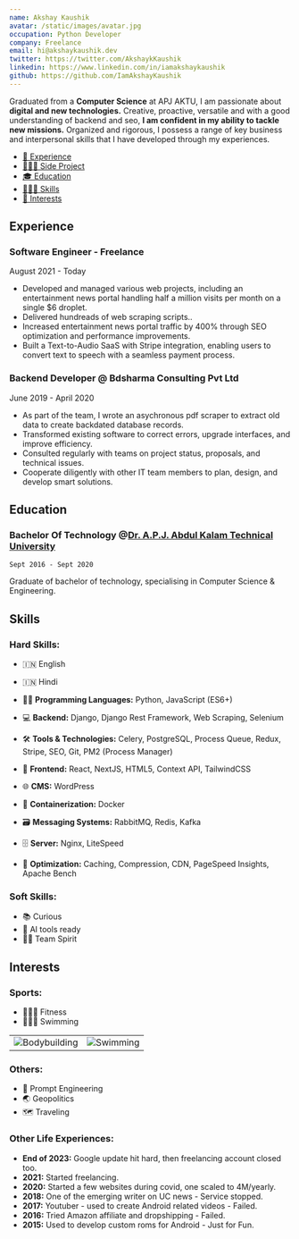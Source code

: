 ```yaml
---
name: Akshay Kaushik
avatar: /static/images/avatar.jpg
occupation: Python Developer
company: Freelance
email: hi@akshaykaushik.dev
twitter: https://twitter.com/AkshaykKaushik
linkedin: https://www.linkedin.com/in/iamakshaykaushik
github: https://github.com/IamAkshayKaushik
---
```


Graduated from a **Computer Science** at APJ AKTU, I am passionate about **digital and new technologies.** Creative, proactive, versatile and with a good understanding of backend and seo, **I am confident in my ability to tackle new missions.** Organized and rigorous, I possess a range of key business and interpersonal skills that I have developed through my experiences.

- [💼 Experience](#experience)
- [🧑🏻‍💻 Side Project](#side-project)
- [🎓 Education](#education)
- [🤹🏼‍♂️ Skills](#skills)
- [🏐 Interests](#interests)

## Experience

### Software Engineer - Freelance

August 2021 - Today

- Developed and managed various web projects, including an entertainment news portal handling half a million visits per month on a single $6 droplet.
- Delivered hundreads of web scraping scripts..
- Increased entertainment news portal traffic by 400% through SEO optimization and
  performance improvements.
- Built a Text-to-Audio SaaS with Stripe integration, enabling users to convert text to speech with
  a seamless payment process.

### Backend Developer @ Bdsharma Consulting Pvt Ltd

June 2019 - April 2020

- As part of the team, I wrote an asychronous pdf scraper to extract old data to create backdated database records.
- Transformed existing software to correct errors, upgrade interfaces, and improve efficiency.
- Consulted regularly with teams on project status, proposals, and technical issues.
- Cooperate diligently with other IT team members to plan, design, and develop smart solutions.

## Education

### Bachelor Of Technology @[Dr. A.P.J. Abdul Kalam Technical University](https://aktu.ac.in/)

`Sept 2016 - Sept 2020`

Graduate of bachelor of technology, specialising in Computer Science & Engineering.

## Skills

### Hard Skills:

- 🇮🇳 English
- 🇮🇳 Hindi

- 👨‍💻 **Programming Languages:** Python, JavaScript (ES6+)
- 💻 **Backend:** Django, Django Rest Framework, Web Scraping, Selenium
- 🛠️ **Tools & Technologies:** Celery, PostgreSQL, Process Queue, Redux, Stripe, SEO, Git, PM2 (Process
  Manager)
- 🎨 **Frontend:** React, NextJS, HTML5, Context API, TailwindCSS
- 🌐 **CMS:** WordPress
- 🐳 **Containerization:** Docker
- 🗃️ **Messaging Systems:** RabbitMQ, Redis, Kafka
- 🗄️ **Server:** Nginx, LiteSpeed
- 🚀 **Optimization:** Caching, Compression, CDN, PageSpeed Insights, Apache Bench

### Soft Skills:

- 📚 Curious
- 🎨 AI tools ready
- 🤝🏼 Team Spirit

## Interests

### Sports:

- 🏋🏻‍♀️ Fitness
- 🏊🏼‍♂️ Swimming

|                                             |                                          |
| ------------------------------------------- | ---------------------------------------- |
| ![Bodybuilding](/static/images/fitness.jpg) | ![Swimming](/static/images/swimming.jpg) |

### Others:

- 🤖 Prompt Engineering
- 🌏 Geopolitics
- 🗺️ Traveling

### Other Life Experiences:

- **End of 2023:** Google update hit hard, then freelancing account closed too.
- **2021:** Started freelancing.
- **2020:** Started a few websites during covid, one scaled to 4M/yearly.
- **2018:** One of the emerging writer on UC news - Service stopped.
- **2017:** Youtuber - used to create Android related videos - Failed.
- **2016:** Tried Amazon affiliate and dropshipping - Failed.
- **2015:** Used to develop custom roms for Android - Just for Fun.
